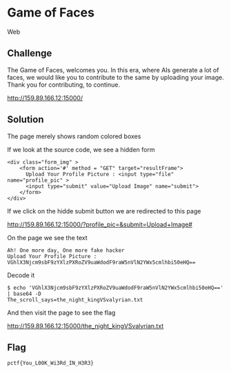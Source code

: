 # Game of Faces
Web

## Challenge 

The Game of Faces, welcomes you. In this era, where AIs generate a lot of faces, we would like you to contribute to the same by uploading your image. Thank you for contributing, to continue.

http://159.89.166.12:15000/

## Solution

The page merely shows random colored boxes

If we look at the source code, we see a hidden form

    <div class="form_img" >
		<form action='#' method = "GET" target="resultFrame">
		  Upload Your Profile Picture : <input type="file" name="profile_pic" >
		  <input type="submit" value="Upload Image" name="submit">
		</form>
    </div>

If we click on the hidde submit button we are redirected to this page

http://159.89.166.12:15000/?profile_pic=&submit=Upload+Image#

On the page we see the text

	Ah! One more day, One more fake hacker
	Upload Your Profile Picture : 
	VGhlX3Njcm9sbF9zYXlzPXRoZV9uaWdodF9raW5nVlN2YWx5cmlhbi50eHQ==

Decode it

	$ echo 'VGhlX3Njcm9sbF9zYXlzPXRoZV9uaWdodF9raW5nVlN2YWx5cmlhbi50eHQ==' | base64 -D
	The_scroll_says=the_night_kingVSvalyrian.txt

And then visit the page to see the flag

http://159.89.166.12:15000/the_night_kingVSvalyrian.txt

## Flag

	pctf{You_L00K_Wi3Rd_IN_H3R3}
